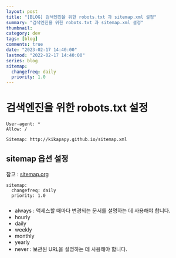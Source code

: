 ```yaml
---
layout: post
title: "[BLOG] 검색엔진을 위한 robots.txt 과 sitemap.xml 설정"
summary: "검색엔진을 위한 robots.txt 과 sitemap.xml 설정"
thumbnail:
category: dev
tags: [blog]
comments: true
date: "2023-02-17 14:40:00"
lastmod: "2022-02-17 14:40:00"
series: blog
sitemap:
  changefreq: daily
  priority: 1.0
---
```


# 검색엔진을 위한 robots.txt 설정

```
User-agent: *
Allow: /

Sitemap: http://kikapapy.github.io/sitemap.xml
```

## sitemap 옵션 설정

참고 : [sitemap.org](https://www.sitemaps.org/ko/protocol.html)

```
sitemap:
  changefreq: daily
  priority: 1.0
```

### <changefreq>

- always : 액세스할 때마다 변경되는 문서를 설명하는 데 사용해야 합니다.
- hourly
- daily
- weekly
- monthly
- yearly
- never : 보관된 URL을 설명하는 데 사용해야 합니다.
